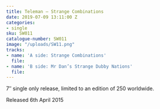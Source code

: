 ```yaml
---
title: Teleman – Strange Combinations
date: 2019-07-09 13:11:00 Z
categories:
- single
sku: SW011
catalogue-number: SW011
image: "/uploads/SW11.png"
tracks:
- name: 'A side: Strange Combinations'
  file: 
- name: 'B side: Mr Dan’s Strange Dubby Nations'
  file: 
---
```


7″ single only release, limited to an edition of 250 worldwide.

Released 6th April 2015
